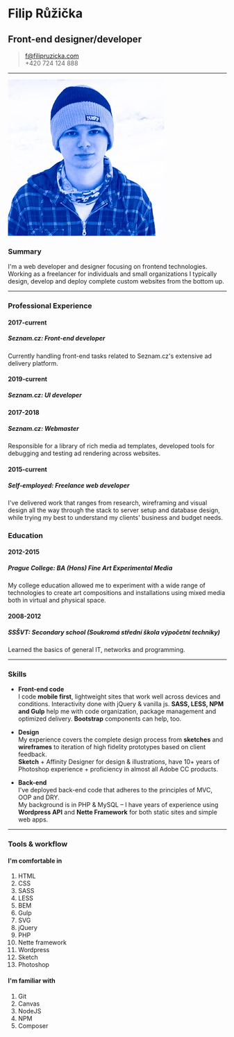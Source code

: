 # Filip Růžička
## Front-end designer/developer

> <f@filipruzicka.com>  
> +420 724 124 888

------

![Filip Růžička - portrait](img/filip_ruzicka.jpg "Filip Růžička")

### Summary

I'm a web developer and designer focusing on frontend technologies. Working as a freelancer for individuals and small organizations I typically design, develop and deploy complete custom websites from the bottom up.

------

### Professional Experience

#### 2017-current
##### Seznam.cz: *Front-end developer*
Currently handling front-end tasks related to Seznam.cz's extensive ad delivery platform.

#### 2019-current
##### Seznam.cz: *UI developer*

#### 2017-2018
##### Seznam.cz: *Webmaster*

Responsible for a library of rich media ad templates, developed tools for debugging and testing ad rendering across websites.

#### 2015-current
##### Self-employed: *Freelance web developer*  

I've delivered work that ranges from research, wireframing and visual design all the way through the stack to server setup and database design, while trying my best to understand my clients' business and budget needs.

### Education

#### 2012-2015
##### Prague College: *BA (Hons) Fine Art Experimental Media*
My college education allowed me to experiment with a wide range of technologies to create art compositions and installations using mixed media both in virtual and physical space.

#### 2008-2012
##### SSŠVT: *Secondary school (Soukromá střední škola výpočetní techniky)*
Learned the basics of general IT, networks and programming.

------

### Skills

* **Front-end code**  
	I code **mobile first**, lightweight sites that work well across devices and conditions.
	Interactivity done with jQuery & vanilla js. **SASS, LESS, NPM and Gulp** help me with code organization, package management and optimized delivery. **Bootstrap** components can help, too.

* **Design**  
	My experience covers the complete design process from **sketches** and **wireframes** to iteration of high fidelity prototypes based on client feedback.  
	**Sketch** + Affinity Designer for design & illustrations, have 10+ years of Photoshop experience + proficiency in almost all Adobe CC products.

* **Back-end**  
	I've deployed back-end code that adheres to the principles of MVC, OOP and DRY.  
	My background is in PHP & MySQL – I have years of experience using **Wordpress API** and **Nette Framework** for both static sites and simple web apps.

------

### Tools & workflow

#### I'm comfortable in

1. HTML
1. CSS
1. SASS
1. LESS
1. BEM
1. Gulp
1. SVG
1. jQuery
1. PHP
1. Nette framework
1. Wordpress
1. Sketch
1. Photoshop


#### I'm familiar with

1. Git
1. Canvas
1. NodeJS
1. NPM
1. Composer
